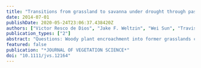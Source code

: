 ```yaml
---
title: "Transitions from grassland to savanna under drought through passive facilitation by grasses"
date: 2014-07-01
publishDate: 2020-05-24T23:06:37.438420Z
authors: ["Victor Resco de Dios", "Jake F. Weltzin", "Wei Sun", "Travis E. Huxman", "David G. Williams"]
publication_types: ["2"]
abstract: "Questions: Woody plant encroachment into former grasslands currently represents a major physiognomic shift globally. Seedling establishment is a critical demographic bottleneck and is considered to be alleviated by increases in water availability and negatively impacted by interactions with grasses, particularly when water stress increases. However, interactions with grasses that are not actively competing for resources ('passive interactions' when grasses are dead) has seldom been considered. Could the transition from a live to a dead grass (litter) canopy favour recruitment of woody seedlings in a semi-arid grassland of the American SW? How does the sign and intensity of grass-seedling interactions change across drastically different summer precipitation regimes with and without passive interactions? Location: Sonoran Desert shrub savanna at the Santa Rita Experimental Range, near Tucson, AZ, US. Methods: Four cohorts of Prosopis velutina seeds were planted annually (20022005) under rainout shelters that intercepted all incoming precipitation on a soil with sandy loam texture. Summer precipitation was manipulated to simulate either a 50% increase or decrease in the long-termmean, and cover was manipulated to simulate a grassland dominated by the C-4 bunchgrass Heteropogon contortus or left unvegetated. Emergence and survival of P. velutina was monitored and compared across cover types, along with monitoring of soil water content and light interception. Results: Strong active competition was observed with live grasses, under both summer drought and also under ample summer water supply. However, the pattern was reversed and strong passive facilitation of P. velutina was observed over time when grass canopies died and remained in place. This passive facilitation under dry summers was so strong that recruitment under dead grass conditions was comparable to that observed when ample water supply removed the effects of competition on unvegetated plots. Conclusions: After significant mortality of standing grass canopies, which typically compete for limited soil moisture resources, rates of recruitment by shrubs may increase even with significant seasonal drought. This work extends our understanding of interactions among co-located organisms and their effects on plant community dynamics, and introduces a new hypothesis on how grass litter facilitates woody plant encroachment during seasonal droughts."
featured: false
publication: "*JOURNAL OF VEGETATION SCIENCE*"
doi: "10.1111/jvs.12164"
---
```


